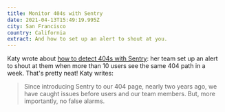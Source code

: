 ```yaml
---
title: Monitor 404s with Sentry
date: 2021-04-13T15:49:19.995Z
city: San Francisco
country: California
extract: And how to set up an alert to shout at you.
---
```

Katy wrote about [how to detect 404s with Sentry](https://katydecorah.com/code/monitor-404s-with-sentry/): her team set up an alert to shout at them when more than 10 users see the same 404 path in a week. That's pretty neat! Katy writes:

> Since introducing Sentry to our 404 page, nearly two years ago, we have caught issues before users and our team members. But, more importantly, no false alarms.
